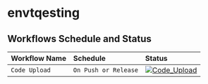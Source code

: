 # envtqesting

## Workflows Schedule and Status

| Workflow Name     | Schedule     | Status     |
| :---------------------------- | :---------------------------- |:----------------------------|
| `Code Upload`| `On Push or Release`  | [![Code_Upload](https://github.com/bcd007/envtqesting/actions/workflows/movingcode.yml/badge.svg)](https://github.com/bcd007/envtqesting/actions/workflows/movingcode.yml)|

